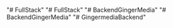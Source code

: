 "# FullStack" 
"# FullStack" 
"# BackendGingerMedia" 
"# BackendGingerMedia" 
"# GingermediaBackend" 
